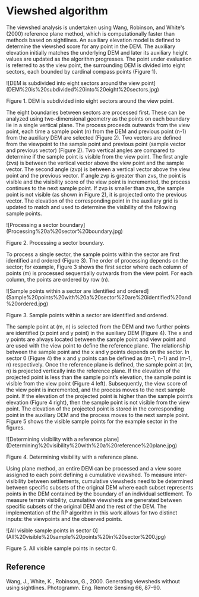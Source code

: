 # Viewshed algorithm
   
The viewshed analysis is undertaken using Wang, Robinson, and White's (2000) reference plane method, which is computationally faster than methods based on sightlines. An auxiliary elevation model is defined to determine the viewshed score for any point in the DEM. The auxiliary elevation initially matches the underlying DEM and later its auxiliary height values are updated as the algorithm progresses. The point under evaluation is referred to as the view point, the surrounding DEM is divided into eight sectors, each bounded by cardinal compass points (Figure 1).  
   
![DEM is subdivided into eight sectors around the view point] (DEM%20is%20subdivided%20into%20eight%20sectors.jpg)
   
Figure 1. DEM is subdivided into eight sectors around the view point.  
   
The eight boundaries between sectors are processed first. These can be analyzed using two-dimensional geometry as the points on each boundary lie in a single vertical plane. The process proceeds outwards from the view point, each time a sample point (n) from the DEM and previous point (n-1) from the auxiliary DEM are selected (Figure 2). Two vectors are defined from the viewpoint to the sample point and previous point (sample vector and previous vector) (Figure 2). Two vertical angles are compared to determine if the sample point is visible from the view point. The first angle (zvs) is between the vertical vector above the view point and the sample vector. The second angle (zvp) is between a vertical vector above the view point and the previous vector. If angle zvp is greater than zvs, the point is visible and the visibility score of the view point is incremented, the process continues to the next sample point. If zvp is smaller than zvs, the sample point is not visible (as shown in Figure 2), it is projected onto the previous vector. The elevation of the corresponding point in the auxiliary grid is updated to match and used to determine the visibility of the following sample points.  
   
![Processing a sector boundary] (Processing%20a%20sector%20boundary.jpg)
   
Figure 2. Processing a sector boundary.  
   
To process a single sector, the sample points within the sector are first identified and ordered (Figure 3). The order of processing depends on the sector; for example, Figure 3 shows the first sector where each column of points (m) is processed sequentially outwards from the view point. For each column, the points are ordered by row (n).  
   
![Sample points within a sector are identified and ordered] (Sample%20points%20with%20a%20sector%20are%20identified%20and%20ordered.jpg)
   
Figure 3. Sample points within a sector are identified and ordered.  
   
The sample point at (m, n) is selected from the DEM and two further points are identified (x point and y point) in the auxiliary DEM (Figure 4). The x and y points are always located between the sample point and view point and are used with the view point to define the reference plane. The relationship between the sample point and the x and y points depends on the sector. In sector 0 (Figure 4) the x and y points can be defined as (m-1, n-1) and (m-1, n) respectively. Once the reference plane is defined, the sample point at (m, n) is projected vertically into the reference plane. If the elevation of the projected point is less than the sample point’s elevation, the sample point is visible from the view point (Figure 4 left). Subsequently, the view score of the view point is incremented, and the process moves to the next sample point. If the elevation of the projected point is higher than the sample point’s elevation (Figure 4 right), then the sample point is not visible from the view point. The elevation of the projected point is stored in the corresponding point in the auxiliary DEM and the process moves to the next sample point. Figure 5 shows the visible sample points for the example sector in the figures.  
   
![Determining visibility with a reference plane] (Determining%20visibility%20with%20a%20reference%20plane.jpg)
   
Figure 4. Determining visibility with a reference plane.  
  
Using plane method, an entire DEM can be processed and a view score assigned to each point defining a cumulative viewshed. To measure inter-visibility between settlements, cumulative viewsheds need to be determined between specific subsets of the original DEM where each subset represents points in the DEM contained by the boundary of an individual settlement. To measure terrain visibility, cumulative viewsheds are generated between specific subsets of the original DEM and the rest of the DEM. The implementation of the RP algorithm in this work allows for two distinct inputs: the viewpoints and the observed points. 

![All visible sample points in sector 0] (All%20visible%20sample%20points%20in%20sector%200.jpg)
   
Figure 5. All visible sample points in sector 0.  
   
## Reference
   
Wang, J., White, K., Robinson, G., 2000. Generating viewsheds without using sightlines. Photogramm. Eng. Remote Sensing 66, 87–90.